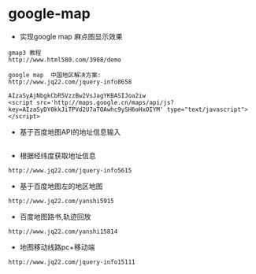 # google-map

* 实现google map 麻点图显示效果

```text
gmap3 教程
http://www.html580.com/3908/demo

google map  中国地区解决方案:
http://www.jq22.com/jquery-info8658

AIzaSyAjNbgkCbR5VzzBw2VsJagYKBASIJoa2iw
<script src='http://maps.google.cn/maps/api/js?key=AIzaSyDY0kkJiTPVd2U7aTOAwhc9ySH6oHxOIYM' type="text/javascript"></script>

```

* 基于百度地图API的地址信息输入
```text

```

* 根据经纬度获取地址信息
```text
http://www.jq22.com/jquery-info5615
```
* 基于百度地图左的地区地图
```text
http://www.jq22.com/yanshi5915
```
* 百度地图路书,轨迹回放
```text
http://www.jq22.com/yanshi15814
```

* 地图移动线路pc+移动端
```text
http://www.jq22.com/jquery-info15111
```

